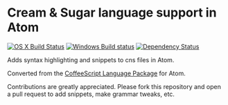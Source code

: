 # Cream & Sugar language support in Atom

[![OS X Build Status](https://travis-ci.org/jgnewman/language-cns.svg?branch=master)](https://travis-ci.org/jgnewman/language-cns)
[![Windows Build status](https://ci.appveyor.com/api/projects/status/9w3ei3y93hg8awcn?svg=true)](https://ci.appveyor.com/project/jgnewman/language-cns/branch/master)
[![Dependency Status](https://david-dm.org/jgnewman/language-cns.svg)](https://david-dm.org/jgnewman/language-cns)

Adds syntax highlighting and snippets to cns files in Atom.

Converted from the [CoffeeScript Language Package](https://github.com/atom/language-coffee-script) for Atom.

Contributions are greatly appreciated. Please fork this repository and open a pull request to add snippets, make grammar tweaks, etc.
